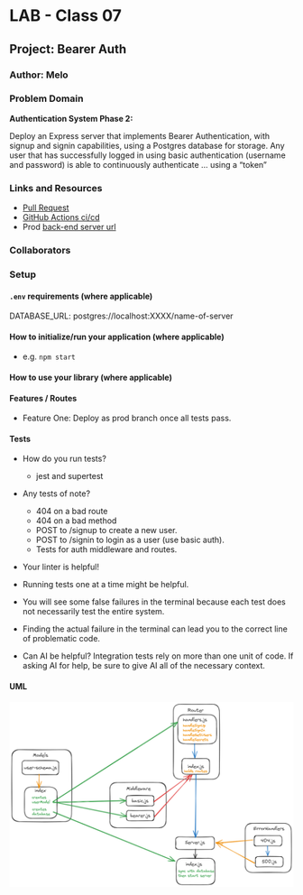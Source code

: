 # LAB - Class 07

## Project: Bearer Auth

### Author: Melo

### Problem Domain

**Authentication System Phase 2:**  

Deploy an Express server that implements Bearer Authentication, with signup and signin capabilities, using a Postgres database for storage.  Any user that has successfully logged in using basic authentication (username and password) is able to continuously authenticate … using a “token”

### Links and Resources

- [Pull Request](https://github.com/MelodicXP/bearer-auth/pulls)
- [GitHub Actions ci/cd](https://github.com/MelodicXP/bearer-auth/actions)
- Prod [back-end server url](https://four01lab07bearer-auth.onrender.com)

### Collaborators

### Setup

#### `.env` requirements (where applicable)

DATABASE_URL: postgres://localhost:XXXX/name-of-server

#### How to initialize/run your application (where applicable)

- e.g. `npm start`

#### How to use your library (where applicable)

#### Features / Routes

- Feature One: Deploy as prod branch once all tests pass.

#### Tests

- How do you run tests?
  - jest and supertest

- Any tests of note?
  - 404 on a bad route
  - 404 on a bad method
  - POST to /signup to create a new user.
  - POST to /signin to login as a user (use basic auth).
  - Tests for auth middleware and routes.

- Your linter is helpful!
- Running tests one at a time might be helpful.
- You will see some false failures in the terminal because each test does not necessarily test the entire system.
- Finding the actual failure in the terminal can lead you to the correct line of problematic code.
- Can AI be helpful? Integration tests rely on more than one unit of code. If asking AI for help, be sure to give AI all of the necessary context.

#### UML

![Lab-02-UML](./assets/demo.excalidraw.png)
